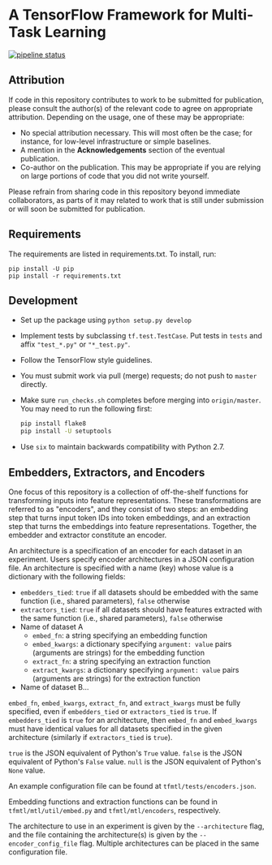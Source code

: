 # A TensorFlow Framework for Multi-Task Learning

[![pipeline status](https://gitlab.hltcoe.jhu.edu/vandurme/tfmtl/badges/master/pipeline.svg)](https://gitlab.hltcoe.jhu.edu/vandurme/tfmtl/commits/master)

## Attribution

If code in this repository contributes to work to be submitted for
publication, please consult the author(s) of the relevant code to
agree on appropriate attribution. Depending on the usage, one of these
may be appropriate:

* No special attribution necessary. This will most often be the case;
  for instance, for low-level infrastructure or simple baselines.
* A mention in the **Acknowledgements** section of the eventual
  publication.
* Co-author on the publication. This may be appropriate if you are
  relying on large portions of code that you did not write yourself.

Please refrain from sharing code in this repository beyond immediate
collaborators, as parts of it may related to work that is still under
submission or will soon be submitted for publication.

## Requirements

The requirements are listed in requirements.txt. To install, run:

```
pip install -U pip
pip install -r requirements.txt
```

## Development

* Set up the package using `python setup.py develop`
* Implement tests by subclassing `tf.test.TestCase`. Put tests in
  `tests` and affix `"test_*.py"` or `"*_test.py"`.
* Follow the TensorFlow style guidelines.
* You must submit work via pull (merge) requests; do not push
  to `master` directly.
* Make sure `run_checks.sh` completes before merging into
  `origin/master`. You may need to run the following first:

  ``` bash
  pip install flake8
  pip install -U setuptools
  ```

* Use `six` to maintain backwards compatibility with Python 2.7.

## Embedders, Extractors, and Encoders

One focus of this repository is a collection of off-the-shelf functions
for transforming inputs into feature representations. These transformations
are referred to as "encoders", and they consist of two steps: an embedding
step that turns input token IDs into token embeddings, and an extraction step
that turns the embeddings into feature representations. Together, the embedder
and extractor constitute an encoder.

An architecture is a specification of an encoder for each dataset in an experiment.
Users specify encoder architectures in a JSON configuration file. An architecture
is specified with a name (key) whose value is a dictionary with the following fields:

* `embedders_tied`: `true` if all datasets should be embedded with the same function (i.e., shared parameters), `false` otherwise
* `extractors_tied`: `true` if all datasets should have features extracted with the same function (i.e., shared parameters), `false` otherwise
* Name of dataset A
  * `embed_fn`: a string specifying an embedding function
  * `embed_kwargs`: a dictionary specifying `argument: value` pairs (arguments are strings) for the embedding function
  * `extract_fn`: a string specifying an extraction function
  * `extract_kwargs`: a dictionary specifying `argument: value` pairs (arguments are strings) for the extraction function
* Name of dataset B...

`embed_fn`, `embed_kwargs`, `extract_fn`, and `extract_kwargs` must be fully specified,
even if `embedders_tied` or `extractors_tied` is `true`. If `embedders_tied` is `true`
for an architecture, then `embed_fn` and `embed_kwargs` must have identical values for
all datasets specified in the given architecture (similarly if `extractors_tied` is `true`).

`true` is the JSON equivalent of Python's `True` value.
`false` is the JSON equivalent of Python's `False` value.
`null` is the JSON equivalent of Python's `None` value.

An example configuration file can be found at `tfmtl/tests/encoders.json`.

Embedding functions and extraction functions can be found in `tfmtl/mtl/util/embed.py`
and `tfmtl/mtl/encoders`, respectively.

The architecture to use in an experiment is given by the `--architecture` flag,
and the file containing the architecture(s) is given by the `--encoder_config_file`
flag. Multiple architectures can be placed in the same configuration file.